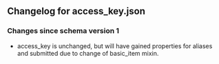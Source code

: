 ## Changelog for access_key.json

### Changes since schema version 1

* access_key is unchanged, but will have gained properties for aliases and submitted due to change of basic_item mixin.
